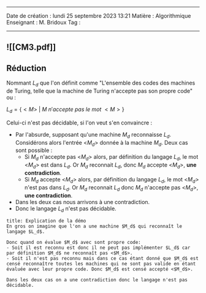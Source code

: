  ---

 Date de création : lundi 25 septembre 2023 13:21
 Matière : Algorithmique
 Enseignant : M. Bridoux
 Tag :

---

 ![[CM3.pdf]]
 ---
## Réduction

Nommant $L_d$ que l'on définit comme "L'ensemble des codes des machines de Turing, telle que la machine de Turing n'accepte pas son propre code" ou :

$L_{d}=\{<M>~|~M~n'accepte~pas~le~mot~<M>\}$

Celui-ci n'est pas décidable, si l'on veut s'en convaincre :

- Par l'absurde, supposant qu'une machine $M_d$ reconnaisse $L_d$. 
  Considérons alors l'entrée <$M_d$> donnée à la machine $M_d$.
  Deux cas sont possible :
	- Si $M_d$ n'accepte pas <$M_d$> alors, par définition du langage $L_d$, le mot <$M_d$> est dans $L_d$.
	  Or $M_d$ reconnait $L_d$, donc $M_d$ accepte <$M_d$>, **une contradiction**.
	- Si $M_d$ accepte <$M_d$> alors, par définition du langage $L_d$, le mot <$M_d$> n'est pas dans $L_d$.
	  Or $M_d$ reconnait $L_d$ donc $M_d$ n'accepte pas <$M_d$>, **une contradiction**.
- Dans les deux cas nous arrivons à une contradiction.
- Donc le langage $L_d$ n'est pas décidable.

```ad-note
title: Explication de la démo
En gros on imagine que l'on a une machine $M_d$ qui reconnaît le langage $L_d$.

Donc quand on évalue $M_d$ avec sont propre code:
- Soit il est reconnu est donc il ne peut pas implémenter $L_d$ car par définition $M_d$ ne reconnaît pas <$M_d$>.
- Soit il n'est pas reconnu mais dans ce cas étant donné que $M_d$ est censé reconnaître toutes les machines qui ne sont pas valide en étant évaluée avec leur propre code. Donc $M_d$ est censé accepté <$M_d$>.

Dans les deux cas on a une contradiction donc le langage n'est pas décidable.
```
